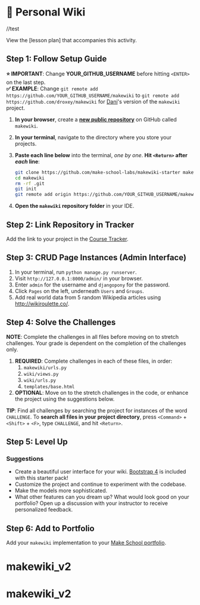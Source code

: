 # 📓 Personal Wiki
//test

View the [lesson plan] that accompanies this activity.

## Step 1: Follow Setup Guide

 **⭐️ IMPORTANT**: Change **YOUR_GITHUB_USERNAME** before hitting `<ENTER>` on the last step.<br>**✅ EXAMPLE**: Change `git remote add https://github.com/YOUR_GITHUB_USERNAME/makewiki` to `git remote add https://github.com/droxey/makewiki` for [Dani](https://github.com/droxey/makewiki)'s version of the `makewiki` project.

1. **In your browser**, create a **[new public repository](https://github.com/new)** on GitHub called `makewiki`.
2. **In your terminal**, navigate to the directory where you store your projects.
3. **Paste each line below** into the terminal, *one by one*. **Hit `<Return>` after *each* line**:

    ```bash
    git clone https://github.com/make-school-labs/makewiki-starter makewiki
    cd makewiki
    rm -rf .git
    git init
    git remote add origin https://github.com/YOUR_GITHUB_USERNAME/makewiki
    ```

4. **Open the `makewiki` repository folder** in your IDE.

## Step 2: Link Repository in Tracker

Add the link to your project in the [Course Tracker](https://make.sc/trackbew1.2).

## Step 3: CRUD Page Instances (Admin Interface)

1. In your terminal, run `python manage.py runserver`.
2. Visit `http://127.0.0.1:8000/admin/` in your browser.
3. Enter `admin` for the username and `djangopony` for the password.
4. Click `Pages` on the left, underneath `Users` and `Groups`.
5. Add real world data from 5 random Wikipedia articles using http://wikiroulette.co/.

## Step 4: Solve the Challenges

**NOTE**: Complete the challenges in all files before moving on to stretch challenges. Your grade is dependent on the completion of the challenges only.

1. **REQUIRED**: Complete challenges in each of these files, in order:
    1. `makewiki/urls.py`
    1. `wiki/views.py`
    1. `wiki/urls.py`
    1. `templates/base.html`
2. **OPTIONAL**: Move on to the stretch challenges in the code, or enhance the project using the suggestions below.

**TIP**: Find all challenges by searching the project for instances of the word `CHALLENGE`. To **search all files in your project directory**, press `<Command>` + `<Shift>` + `<F>`, type `CHALLENGE`, and hit `<Return>`.

## Step 5: Level Up

### Suggestions

- Create a beautiful user interface for your wiki. [Bootstrap 4](https://getbootstrap.com/docs/4.0/components/) is included with this starter pack! 
- Customize the project and continue to experiment with the codebase.
- Make the models more sophisticated.
- What other features can you dream up? What would look good on your portfolio? Open up a discussion with your instructor to receive personalized feedback.

## Step 6: Add to Portfolio

Add your `makewiki` implementation to your [Make School portfolio](https://www.makeschool.com/portfolio).
# makewiki_v2
# makewiki_v2
